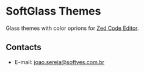 # SoftGlass Themes

Glass themes with color oprions for [Zed Code Editor](https://zed.dev/).

## Contacts

- E-mail: [joao.sereia@softyes.com.br](mailto:joao.sereia@softyes.com.br)

